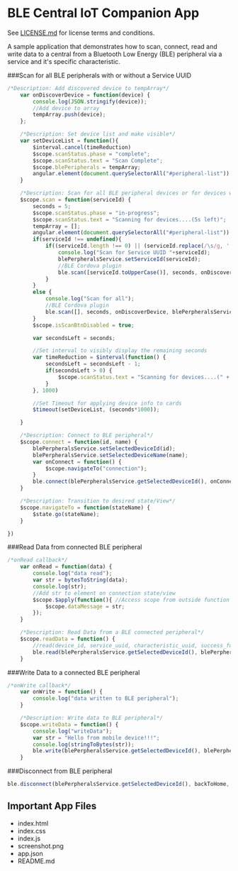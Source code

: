 BLE Central IoT Companion App
=============================
See [LICENSE.md](LICENSE.md) for license terms and conditions.

A sample application that demonstrates how to scan, connect, read and write data to a central from a Bluetooth Low Energy (BLE) peripheral via a service and it's specific characteristic.

###Scan for all BLE peripherals with or without a Service UUID
```javascript
/*Description: Add discovered device to tempArray*/
	var onDiscoverDevice = function(device) {
	    console.log(JSON.stringify(device));
	 	//Add device to array
	 	tempArray.push(device);
	};

	/*Description: Set device list and make visible*/
	var setDeviceList = function(){
		$interval.cancel(timeReduction)
		$scope.scanStatus.phase = "complete";
		$scope.scanStatus.text = "Scan Complete";
		$scope.blePeripherals = tempArray;
		angular.element(document.querySelectorAll("#peripheral-list")).removeClass("hidden");
	}

	/*Description: Scan for all BLE peripheral devices or for devices with a specific service UUID*/
	$scope.scan = function(serviceId) {
		seconds = 5;
		$scope.scanStatus.phase = "in-progress";
		$scope.scanStatus.text = "Scanning for devices....(5s left)";
		tempArray = [];
		angular.element(document.querySelectorAll("#peripheral-list")).addClass("hidden");
		if(serviceId !== undefined){
			if((serviceId.length !== 0) || (serviceId.replace(/\s/g, '').length)) { //Not spaces or empty
				console.log("Scan for Service UUID "+serviceId);
				blePerpheralsService.setServiceId(serviceId);
				//BLE Cordova plugin
				ble.scan([serviceId.toUpperCase()], seconds, onDiscoverDevice, blePerpheralsService.onError);
			}
		}
		else {
			console.log("Scan for all");
			//BLE Cordova plugin
			ble.scan([], seconds, onDiscoverDevice, blePerpheralsService.onError);
		}
		$scope.isScanBtnDisabled = true;

		var secondsLeft = seconds;

		//Set interval to visibly display the remaining seconds
		var timeReduction = $interval(function() {
			secondsLeft = secondsLeft - 1;
			if(secondsLeft > 0) {
				$scope.scanStatus.text = "Scanning for devices....(" + secondsLeft + "s left)";
			}
		}, 1000)

		//Set Timeout for applying device info to cards
		$timeout(setDeviceList, (seconds*1000));

	}

	/*Description: Connect to BLE peripheral*/
	$scope.connect = function(id, name) {
		blePerpheralsService.setSelectedDeviceId(id);
		blePerpheralsService.setSelectedDeviceName(name);
		var onConnect = function() {
			$scope.navigateTo("connection");
		}
		ble.connect(blePerpheralsService.getSelectedDeviceId(), onConnect, blePerpheralsService.onError);
	}

	/*Description: Transition to desired state/View*/
	$scope.navigateTo = function(stateName) {
		$state.go(stateName);
	}

})
```

###Read Data from connected BLE peripheral
```javascript
/*onRead callback*/
	var onRead = function(data) {
		console.log("data read");
        var str = bytesToString(data);
        console.log(str);
        //Add str to element on connection state/view
        $scope.$apply(function(){ //Access scope from outside function
        	$scope.dataMessage = str;
        });
	}

	/*Description: Read Data from a BLE connected peripheral*/
	$scope.readData = function() {
        //read(device_id, service_uuid, characteristic_uuid, success_function, failure_function)
        ble.read(blePerpheralsService.getSelectedDeviceId(), blePerpheralsService.getServiceId(), blePerpheralsService.getCharacteristicId(), onRead, blePerpheralsService.onError);
    }
```
###Write Data to a connected BLE peripheral
```javascript
/*onWrite callback*/
	var onWrite = function() {
	    console.log("data written to BLE peripheral");
	}

    /*Description: Write data to BLE peripheral*/
    $scope.writeData = function() {
        console.log("writeData");
        var str = "Hello from mobile device!!!";
        console.log(stringToBytes(str));
        ble.write(blePerpheralsService.getSelectedDeviceId(), blePerpheralsService.getServiceId(), blePerpheralsService.getCharacteristicId(), stringToBytes(str), onWrite, blePerpheralsService.onError);
    }
```

###Disconnect from BLE peripheral
```javascript
ble.disconnect(blePerpheralsService.getSelectedDeviceId(), backToHome, blePerpheralsService.onError);

```

Important App Files
---------------------------
* index.html
* index.css
* index.js
* screenshot.png
* app.json
* README.md